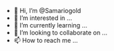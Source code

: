 - 👋 Hi, I’m @Samariogold
- 👀 I’m interested in ...
- 🌱 I’m currently learning ...
- 💞️ I’m looking to collaborate on ...
- 📫 How to reach me ...

<!---
Samariogold/Samariogold is a ✨ special ✨ repository because its `README.md` (this file) appears on your GitHub profile.
You can click the Preview link to take a look at your changes.
--->
